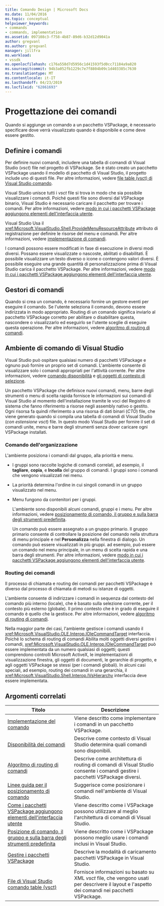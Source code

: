```yaml
---
title: Comando Design | Microsoft Docs
ms.date: 11/04/2016
ms.topic: conceptual
helpviewer_keywords:
- commands
- commands, implementation
ms.assetid: 097108c3-f758-4b87-89d6-b32d12d9041a
author: gregvanl
ms.author: gregvanl
manager: jillfra
ms.workload:
- vssdk
ms.openlocfilehash: c176a558d7d5956c1d41593f5d0cc71184a9a820
ms.sourcegitcommit: 94b3a052fb1229c7e7f8804b09c1d403385c7630
ms.translationtype: MT
ms.contentlocale: it-IT
ms.lasthandoff: 04/23/2019
ms.locfileid: "62861693"
---
```

# <a name="command-design"></a>Progettazione dei comandi
Quando si aggiunge un comando a un pacchetto VSPackage, è necessario specificare dove verrà visualizzato quando è disponibile e come deve essere gestito.

## <a name="define-commands"></a>Definire i comandi
 Per definire nuovi comandi, includere una tabella di comandi di Visual Studio (*vsct*) file nel progetto di VSPackage. Se è stato creato un pacchetto VSPackage usando il modello di pacchetto di Visual Studio, il progetto include uno di questi file. Per altre informazioni, vedere [file table (vsct) di Visual Studio comando](../../extensibility/internals/visual-studio-command-table-dot-vsct-files.md).

 Visual Studio unisce tutti i *vsct* file si trova in modo che sia possibile visualizzare i comandi. Poiché questi file sono diversi dal VSPackage binario, Visual Studio è necessario caricare il pacchetto per trovare i comandi. Per altre informazioni, vedere [modo in cui i pacchetti VSPackage aggiungono elementi dell'interfaccia utente](../../extensibility/internals/how-vspackages-add-user-interface-elements.md).

 Visual Studio Usa il <xref:Microsoft.VisualStudio.Shell.ProvideMenuResourceAttribute> attributo di registrazione per definire le risorse del menu e comandi. Per altre informazioni, vedere [implementazione di comandi](../../extensibility/internals/command-implementation.md).

 I comandi possono essere modificati in fase di esecuzione in diversi modi diversi. Possano essere visualizzate o nascoste, abilitati o disabilitati. È possibile visualizzare un testo diverso o icone o contengono valori diversi. È possibile eseguire una grande quantità di personalizzazione prima di Visual Studio carica il pacchetto VSPackage. Per altre informazioni, vedere [modo in cui i pacchetti VSPackage aggiungono elementi dell'interfaccia utente](../../extensibility/internals/how-vspackages-add-user-interface-elements.md).

## <a name="command-handlers"></a>Gestori di comandi
 Quando si crea un comando, è necessario fornire un gestore eventi per eseguire il comando. Se l'utente seleziona il comando, devono essere indirizzata in modo appropriato. Routing di un comando significa inviarlo al pacchetto VSPackage corretto per abilitare o disabilitare questa, nascondere o visualizzarlo ed eseguirlo se l'utente sceglie di eseguire questa operazione. Per altre informazioni, vedere [algoritmo di routing di comandi](../../extensibility/internals/command-routing-algorithm.md).

## <a name="visual-studio-command-environment"></a>Ambiente di comando di Visual Studio
 Visual Studio può ospitare qualsiasi numero di pacchetti VSPackage e ognuno può fornire un proprio set di comandi. L'ambiente consente di visualizzare solo i comandi appropriati per l'attività corrente. Per altre informazioni, vedere [comando disponibilità](../../extensibility/internals/command-availability.md) e [gli oggetti di contesto di selezione](../../extensibility/internals/selection-context-objects.md).

 Un pacchetto VSPackage che definisce nuovi comandi, menu, barre degli strumenti o menu di scelta rapida fornisce le informazioni sui comandi di Visual Studio al momento dell'installazione tramite le voci del Registro di sistema che fanno riferimento a risorse negli assembly nativo o gestito. Ogni risorsa fa quindi riferimento a una risorsa di dati binari (*CTO*) file, che viene generato quando si compila una tabella di comandi di Visual Studio (*con estensione vsct*) file. In questo modo Visual Studio per fornire il set di comandi unite, menu e barre degli strumenti senza dover caricare ogni VSPackage installati.

### <a name="command-organization"></a>Comando dell'organizzazione
 L'ambiente posiziona i comandi dal gruppo, alla priorità e menu.

- I gruppi sono raccolte logiche di comandi correlati, ad esempio, il **tagliare**, **copia**, e **Incolla** del gruppo di comandi. I gruppi sono i comandi che vengono visualizzati nei menu.

- La priorità determina l'ordine in cui singoli comandi in un gruppo visualizzato nel menu.

- Menu fungono da contenitori per i gruppi.

  L'ambiente sono disponibili alcuni comandi, gruppi e i menu. Per altre informazioni, vedere [posizionamento di comando, il gruppo e sulla barra degli strumenti predefinita](../../extensibility/internals/default-command-group-and-toolbar-placement.md).

  Un comando può essere assegnato a un gruppo primario. Il gruppo primario consente di controllare la posizione del comando nella struttura di menu principale e nel **Personalizza** nella finestra di dialogo. Un comando può essere visualizzati in più gruppi. ad esempio, può essere un comando nel menu principale, in un menu di scelta rapida e una barra degli strumenti. Per altre informazioni, vedere [modo in cui i pacchetti VSPackage aggiungono elementi dell'interfaccia utente](../../extensibility/internals/how-vspackages-add-user-interface-elements.md).

### <a name="command-routing"></a>Routing dei comandi
 Il processo di chiamata e routing dei comandi per pacchetti VSPackage è diverso dal processo di chiamata di metodi su istanze di oggetti.

 L'ambiente consente di indirizzare i comandi in sequenza dal contesto del comando più interno (locale), che è basato sulla selezione corrente, per il contesto più esterno (globale). Il primo contesto che è in grado di eseguire il comando è quello che la gestisce. Per altre informazioni, vedere [algoritmo di routing di comandi](../../extensibility/internals/command-routing-algorithm.md).

 Nella maggior parte dei casi, l'ambiente gestisce i comandi usando il <xref:Microsoft.VisualStudio.OLE.Interop.IOleCommandTarget> interfaccia. Poiché lo schema di routing di comandi Abilita molti oggetti diversi gestire i comandi, <xref:Microsoft.VisualStudio.OLE.Interop.IOleCommandTarget> può essere implementata da un numero qualsiasi di oggetti; questi comprendono controlli Microsoft ActiveX, le implementazioni di visualizzazione finestra, gli oggetti di documenti, le gerarchie di progetto, e agli oggetti VSPackage se stessi (per i comandi globali). In alcuni casi speciali, ad esempio, routing dei comandi in una gerarchia, il <xref:Microsoft.VisualStudio.Shell.Interop.IVsHierarchy> interfaccia deve essere implementata.

## <a name="related-topics"></a>Argomenti correlati

|Titolo|Descrizione|
|-----------|-----------------|
|[Implementazione del comando](../../extensibility/internals/command-implementation.md)|Viene descritto come implementare i comandi in un pacchetto VSPackage.|
|[Disponibilità dei comandi](../../extensibility/internals/command-availability.md)|Descrive come contesto di Visual Studio determina quali comandi sono disponibili.|
|[Algoritmo di routing di comandi](../../extensibility/internals/command-routing-algorithm.md)|Descrive come architettura di routing di comandi di Visual Studio consente i comandi gestire i pacchetti VSPackage diversi.|
|[Linee guida per il posizionamento di comando](../../extensibility/internals/command-placement-guidelines.md)|Suggerisce come posizionare i comandi nell'ambiente di Visual Studio.|
|[Come i pacchetti VSPackage aggiungono elementi dell'interfaccia utente](../../extensibility/internals/how-vspackages-add-user-interface-elements.md)|Viene descritto come i VSPackage possono utilizzare al meglio l'architettura di comandi di Visual Studio.|
|[Posizione di comando, il gruppo e sulla barra degli strumenti predefinita](../../extensibility/internals/default-command-group-and-toolbar-placement.md)|Viene descritto come i VSPackage possono meglio usare i comandi inclusi in Visual Studio.|
|[Gestire i pacchetti VSPackage](../../extensibility/managing-vspackages.md)|Descrive la modalità di caricamento pacchetti VSPackage in Visual Studio.|
|[File di Visual Studio comando table (vsct)](../../extensibility/internals/visual-studio-command-table-dot-vsct-files.md)|Fornisce informazioni su basato su XML *vsct* file, che vengono usati per descrivere il layout e l'aspetto dei comandi nei pacchetti VSPackage.|
